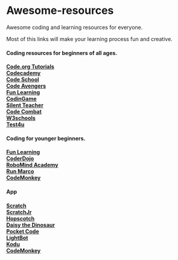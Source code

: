 # Awesome-resources

Awesome coding and learning resources for everyone.

Most of this links will make your learning process fun and creative.

<h4>Coding resources for beginners of all ages.<h4>

<a href="https://code.org/" target="_blank"> Code.org Tutorials </a> <br>
<a href="https://www.codecademy.com/" target="_blank"> Codecademy </a> <br>
<a href="https://www.codeschool.com/" target="_blank"> Code School </a> <br>
<a href="https://www.codeavengers.com/" target="_blank"> Code Avengers </a> <br>
<a href="http://www.funlearning.com/" target="_blank"> Fun Learning </a> <br>
<a href="https://www.codingame.com/" target="_blank"> CodinGame </a> <br>
<a href="http://silentteacher.toxicode.fr/" target="_blank"> Silent Teacher </a> <br>
<a href="https://codecombat.com/" target="_blank"> Code Combat </a> <br>
<a href="http://www.w3schools.com/" target="_blank"> W3schools </a> <br>
<a href="https://www.test4u.eu/" target="_blank"> Test4u </a> <br>


<h4>Coding for younger beginners.<h4>

<a href="http://www.funlearning.com/" target="_blank"> Fun Learning </a> <br>
<a href="https://coderdojo.com/" target="_blank"> CoderDojo </a> <br>
<a href="https://www.robomindacademy.com/" target="_blank"> RoboMind Academy </a> <br>
<a href="https://www.allcancode.com/" target="_blank"> Run Marco </a> <br>
<a href="https://www.playcodemonkey.com/" target="_blank"> CodeMonkey </a> <br> 

<h4>App<h4>
 
<a href="https://scratch.mit.edu/" target="_blank"> Scratch </a> <br>
<a href="http://www.scratchjr.org/" target="_blank"> ScratchJr </a> <br>
<a href="https://www.gethopscotch.com/" target="_blank">  Hopscotch </a> <br> 
<a href="https://itunes.apple.com/us/app/daisy-the-dinosaur/id490514278" target="_blank">  Daisy the Dinosaur </a> <br> 
<a href="https://share.catrob.at/pocketcode/" target="_blank">  Pocket Code </a> <br> 
<a href="http://lightbot.com/hocflash.html" target="_blank"> LightBot </a> <br> 
<a href="http://www.kodugamelab.com/" target="_blank"> Kodu </a> <br> 
<a href="https://www.playcodemonkey.com/" target="_blank"> CodeMonkey </a> <br>  



